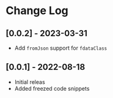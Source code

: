 # Change Log

## [0.0.2] - 2023-03-31
- Add `fromJson` support for `fdataClass`

## [0.0.1] - 2022-08-18

- Initial releas
- Added freezed code snippets
